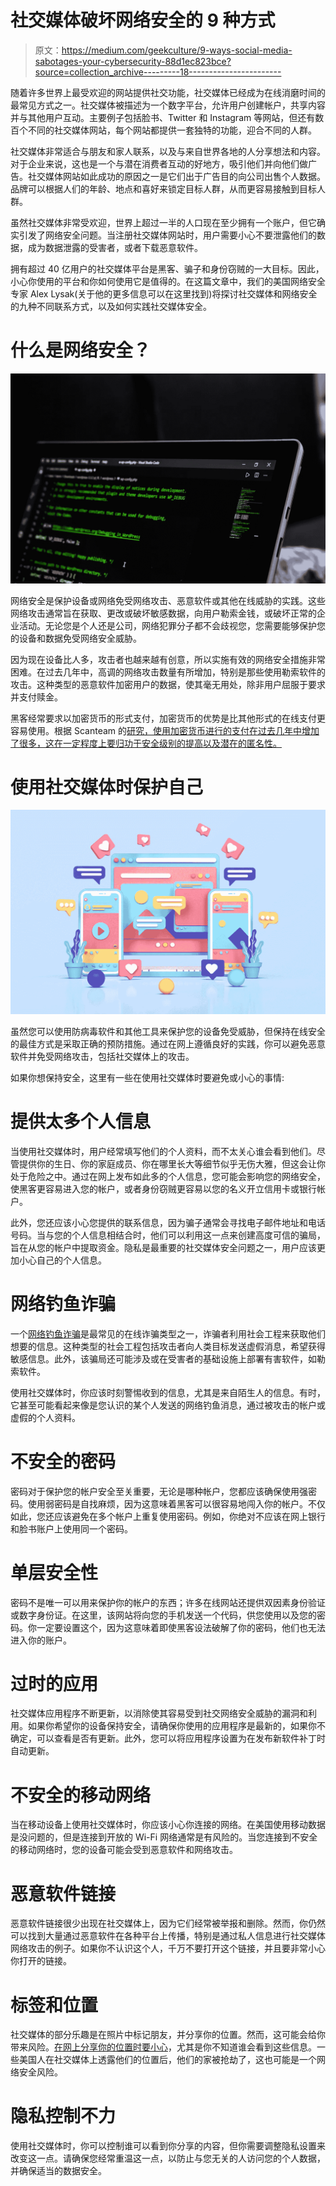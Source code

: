 # 社交媒体破坏网络安全的 9 种方式

> 原文：<https://medium.com/geekculture/9-ways-social-media-sabotages-your-cybersecurity-88d1ec823bce?source=collection_archive---------18----------------------->

随着许多世界上最受欢迎的网站提供社交功能，社交媒体已经成为在线消磨时间的最常见方式之一。社交媒体被描述为一个数字平台，允许用户创建帐户，共享内容并与其他用户互动。主要例子包括脸书、Twitter 和 Instagram 等网站，但还有数百个不同的社交媒体网站，每个网站都提供一套独特的功能，迎合不同的人群。

社交媒体非常适合与朋友和家人联系，以及与来自世界各地的人分享想法和内容。对于企业来说，这也是一个与潜在消费者互动的好地方，吸引他们并向他们做广告。社交媒体网站如此成功的原因之一是它们出于广告目的向公司出售个人数据。品牌可以根据人们的年龄、地点和喜好来锁定目标人群，从而更容易接触到目标人群。

虽然社交媒体非常受欢迎，世界上超过一半的人口现在至少拥有一个账户，但它确实引发了网络安全问题。当注册社交媒体网站时，用户需要小心不要泄露他们的数据，成为数据泄露的受害者，或者下载恶意软件。

拥有超过 40 亿用户的社交媒体平台是黑客、骗子和身份窃贼的一大目标。因此，小心你使用的平台和你如何使用它是值得的。在这篇文章中，我们的美国网络安全专家 Alex Lysak(关于他的更多信息可以在这里找到)将探讨社交媒体和网络安全的九种不同联系方式，以及如何实践社交媒体安全。

# 什么是网络安全？

![](img/74ec6d2af00f3f2a84d0bb098fc4bb6b.png)

网络安全是保护设备或网络免受网络攻击、恶意软件或其他在线威胁的实践。这些网络攻击通常旨在获取、更改或破坏敏感数据，向用户勒索金钱，或破坏正常的企业活动。无论您是个人还是公司，网络犯罪分子都不会歧视您，您需要能够保护您的设备和数据免受网络安全威胁。

因为现在设备比人多，攻击者也越来越有创意，所以实施有效的网络安全措施非常困难。在过去几年中，高调的网络攻击数量有所增加，特别是那些使用勒索软件的攻击。这种类型的恶意软件加密用户的数据，使其毫无用处，除非用户屈服于要求并支付赎金。

黑客经常要求以加密货币的形式支付，加密货币的优势是比其他形式的在线支付更容易使用。根据 Scanteam 的[研究，使用加密货币进行的支付在过去几年中增加了很多，这在一定程度上要归功于安全级别的提高以及潜在的匿名性。](https://scanteam.pro/crypto/)

# 使用社交媒体时保护自己

![](img/da31c6fb3662a422e34e89e5fb820900.png)

虽然您可以使用防病毒软件和其他工具来保护您的设备免受威胁，但保持在线安全的最佳方式是采取正确的预防措施。通过在网上遵循良好的实践，你可以避免恶意软件并免受网络攻击，包括社交媒体上的攻击。

如果你想保持安全，这里有一些在使用社交媒体时要避免或小心的事情:

# 提供太多个人信息

当使用社交媒体时，用户经常填写他们的个人资料，而不太关心谁会看到他们。尽管提供你的生日、你的家庭成员、你在哪里长大等细节似乎无伤大雅，但这会让你处于危险之中。通过在网上发布如此多的个人信息，您可能会影响您的网络安全，使黑客更容易进入您的帐户，或者身份窃贼更容易以您的名义开立信用卡或银行帐户。

此外，您还应该小心您提供的联系信息，因为骗子通常会寻找电子邮件地址和电话号码。当与您的个人信息相结合时，他们可以利用这一点来创建高度可信的骗局，旨在从您的帐户中提取资金。隐私是最重要的社交媒体安全问题之一，用户应该更加小心自己的个人信息。

# 网络钓鱼诈骗

一个[网络钓鱼诈骗](https://www.consumer.ftc.gov/articles/how-recognize-and-avoid-phishing-scams)是最常见的在线诈骗类型之一，诈骗者利用社会工程来获取他们想要的信息。这种类型的社会工程包括攻击者向人类目标发送虚假消息，希望获得敏感信息。此外，该骗局还可能涉及或在受害者的基础设施上部署有害软件，如勒索软件。

使用社交媒体时，你应该时刻警惕收到的信息，尤其是来自陌生人的信息。有时，它甚至可能看起来像是您认识的某个人发送的网络钓鱼消息，通过被攻击的帐户或虚假的个人资料。

# 不安全的密码

密码对于保护您的帐户安全至关重要，无论是哪种帐户，您都应该确保使用强密码。使用弱密码是自找麻烦，因为这意味着黑客可以很容易地闯入你的帐户。不仅如此，您还应该避免在多个帐户上重复使用密码。例如，你绝对不应该在网上银行和脸书账户上使用同一个密码。

# 单层安全性

密码不是唯一可以用来保护你的帐户的东西；许多在线网站还提供双因素身份验证或数字身份证。在这里，该网站将向您的手机发送一个代码，供您使用以及您的密码。你一定要设置这个，因为这意味着即使黑客设法破解了你的密码，他们也无法进入你的账户。

# 过时的应用

社交媒体应用程序不断更新，以消除使其容易受到社交网络安全威胁的漏洞和利用。如果你希望你的设备保持安全，请确保你使用的应用程序是最新的，如果你不确定，可以查看是否有更新。此外，您可以将应用程序设置为在发布新软件补丁时自动更新。

# 不安全的移动网络

当在移动设备上使用社交媒体时，你应该小心你连接的网络。在美国使用移动数据是没问题的，但是连接到开放的 Wi-Fi 网络通常是有风险的。当您连接到不安全的移动网络时，您的设备可能会受到恶意软件和网络攻击。

# 恶意软件链接

恶意软件链接很少出现在社交媒体上，因为它们经常被举报和删除。然而，你仍然可以找到大量通过恶意软件在各种平台上传播，特别是通过私人信息进行社交媒体网络攻击的例子。如果你不认识这个人，千万不要打开这个链接，并且要非常小心你打开的链接。

# 标签和位置

社交媒体的部分乐趣是在照片中标记朋友，并分享你的位置。然而，这可能会给你带来风险。[在网上分享你的位置时要小心](https://www.equifax.co.uk/resources/identity-protection/should-you-share-your-location-on-social-media.html)，尤其是你不知道谁会看到这些信息。一些美国人在社交媒体上透露他们的位置后，他们的家被抢劫了，这也可能是一个网络安全风险。

# 隐私控制不力

使用社交媒体时，你可以控制谁可以看到你分享的内容，但你需要调整隐私设置来改变这一点。请确保您经常重温这一点，以防止与您无关的人访问您的个人数据，并确保适当的数据安全。